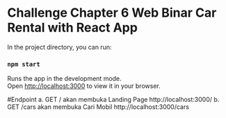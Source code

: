 # Challenge Chapter 6 Web Binar Car Rental with React App

In the project directory, you can run:

### `npm start`

Runs the app in the development mode.\
Open [http://localhost:3000](http://localhost:3000) to view it in your browser.

#Endpoint
a. GET / akan membuka Landing Page
http://localhost:3000/
b. GET /cars akan membuka Cari Mobil
http://localhost:3000/cars
